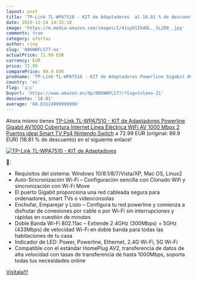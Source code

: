 ```yaml
---
layout: post
title: 'TP-Link TL-WPA7510 - KIT de Adaptadores  al 18.81 % de descuento'
date: 2020-12-24 14:32:18
image: 'https://m.media-amazon.com/images/I/41uyU1Ik48L._SL200_.jpg'
comments: true
category: ofertas
author: ring
slug: 'B06WWFLS77-es'
actualPrice: 72.99 EUR
currency: EUR
price: 72.99
comparePrice: 89.9 EUR
prodname: 'TP-Link TL-WPA7510 - KIT de Adaptadores Powerline Gigabit AV1000 Cobertura Internet  Línea Eléctrica  WiFi AV 1000 Mbps 2 Puertos  ideal Smart TV  Ps4  Nintendo Switch'
country: 'es'
flag: '🇪🇸'
buyurl: 'https://www.amazon.es/dp/B06WWFLS77/?tag=tolees-21'
descuento: '18.81'
average: '68.83124999999998'
---
```


Ahora mismo tienes [TP-Link TL-WPA7510 - KIT de Adaptadores Powerline Gigabit AV1000 Cobertura Internet  Línea Eléctrica  WiFi AV 1000 Mbps 2 Puertos  ideal Smart TV  Ps4  Nintendo Switch](https://www.amazon.es/dp/B06WWFLS77/?tag=tolees-21) a 72.99 EUR (original: 89.9 EUR) (18.81 %  de descuento) en el siguiente enlace!

[![TP-Link TL-WPA7510 - KIT de Adaptadores ](https://m.media-amazon.com/images/I/41uyU1Ik48L._SL200_.jpg)](https://www.amazon.es/dp/B06WWFLS77/?tag=tolees-21)

🔎:

- Requisitos del sistema: Windows 10/8.1/8/7/Vista/XP, Mac OS, Linux2
- Auto-Sincronización Wi-Fi – Configuración sencilla con Clonado Wifi y sincronización con Wi-Fi Move
- El puerto Gigabit proporciona una red cableada segura para ordenadores, smart TVs o videoconsolas
- Enchufar, Emparejar y Listo – Configura tu red powerline y comienza a disfrutar de conexiones por cable o por Wi-Fi sin interrupciones y rápidas en cuestión de minutos
- Doble Banda Wi-Fi 802.11ac – Extiende 2.4GHz (300Mbps) + 5GHz (433Mbps) de velocidad Wi-Fi en doble banda para todas las habitaciones de tu casa
- Indicador de LED: Power, Powerline, Ethernet, 2.4G Wi-Fi, 5G Wi-Fi
- Compatible con el estándar HomePlug AV2, transferencia de datos de alta velocidad con tasas de transferencia de hasta 1000Mbps, soporta todas tus necesidades online

[Visítala!!!](https://www.amazon.es/dp/B06WWFLS77/?tag=tolees-21)
